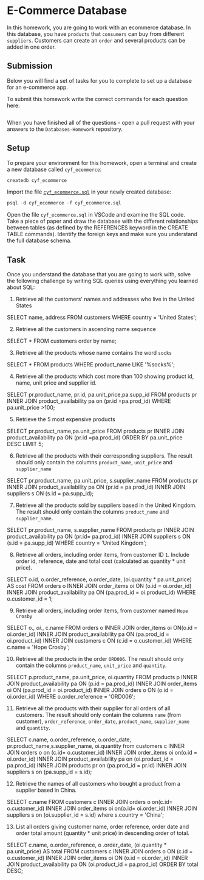 # E-Commerce Database

In this homework, you are going to work with an ecommerce database. In this database, you have `products` that `consumers` can buy from different `suppliers`. Customers can create an `order` and several products can be added in one order.

## Submission

Below you will find a set of tasks for you to complete to set up a database for an e-commerce app.

To submit this homework write the correct commands for each question here:
```sql


```

When you have finished all of the questions - open a pull request with your answers to the `Databases-Homework` repository.

## Setup

To prepare your environment for this homework, open a terminal and create a new database called `cyf_ecommerce`:

```sql
createdb cyf_ecommerce
```

Import the file [`cyf_ecommerce.sql`](./cyf_ecommerce.sql) in your newly created database:

```sql
psql -d cyf_ecommerce -f cyf_ecommerce.sql
```

Open the file `cyf_ecommerce.sql` in VSCode and examine the SQL code. Take a piece of paper and draw the database with the different relationships between tables (as defined by the REFERENCES keyword in the CREATE TABLE commands). Identify the foreign keys and make sure you understand the full database schema.

## Task

Once you understand the database that you are going to work with, solve the following challenge by writing SQL queries using everything you learned about SQL:

1. Retrieve all the customers' names and addresses who live in the United States

SELECT name, address
   FROM customers
   WHERE country = 'United States';

2. Retrieve all the customers in ascending name sequence

SELECT * FROM customers order by name;

3. Retrieve all the products whose name contains the word `socks`

SELECT *
   FROM products
   WHERE product_name
   LIKE '%socks%';

4. Retrieve all the products which cost more than 100 showing product id, name, unit price and supplier id.

SELECT pr.product_name, pr.id, pa.unit_price,pa.supp_id
   FROM products pr
   INNER JOIN product_availability pa on (pr.id =pa.prod_id)
   WHERE pa.unit_price >100;

5. Retrieve the 5 most expensive products

SELECT pr.product_name,pa.unit_price
   FROM products pr
   INNER JOIN product_availability pa ON (pr.id =pa.prod_id)
   ORDER BY pa.unit_price
   DESC
   LIMIT 5;

6. Retrieve all the products with their corresponding suppliers. The result should only contain the columns `product_name`, `unit_price` and `supplier_name`

SELECT pr.product_name, pa.unit_price,
   s.supplier_name
   FROM products pr
   INNER JOIN product_availability pa ON (pr.id = pa.prod_id)
   INNER JOIN suppliers s ON (s.id = pa.supp_id);

7. Retrieve all the products sold by suppliers based in the United Kingdom. The result should only contain the columns `product_name` and `supplier_name`.

SELECT pr.product_name, s.supplier_name
   FROM products pr
   INNER JOIN product_availability pa ON (pr.id= pa.prod_id)
   INNER JOIN suppliers s ON (s.id = pa.supp_id)
   WHERE country = 'United Kingdom';

8. Retrieve all orders, including order items, from customer ID `1`. Include order id, reference, date and total cost (calculated as quantity * unit price).

SELECT o.id, o.order_reference, o.order_date, (oi.quantity * pa.unit_price) AS cost FROM orders o
   INNER JOIN order_items oi ON (o.id = oi.order_id)
   INNER JOIN product_availability pa ON (pa.prod_id = oi.product_id)
   WHERE o.customer_id = 1;

9. Retrieve all orders, including order items, from customer named `Hope Crosby`

SELECT o.*, oi.*, c.name
   FROM orders o
   INNER JOIN order_items oi ON(o.id = oi.order_id)
   INNER JOIN product_availability pa ON (pa.prod_id = oi.product_id)
   INNER JOIN customers c ON (c.id = o.customer_id)
   WHERE c.name = 'Hope Crosby';

10. Retrieve all the products in the order `ORD006`. The result should only contain the columns `product_name`, `unit_price` and `quantity`.

SELECT p.product_name, pa.unit_price, oi.quantity
    FROM products p
    INNER JOIN product_availability pa ON (p.id = pa.prod_id)
    INNER JOIN order_items oi ON (pa.prod_id = oi.product_id)
    INNER JOIN orders o ON (o.id = oi.order_id)
    WHERE o.order_reference = 'ORD006';

11. Retrieve all the products with their supplier for all orders of all customers. The result should only contain the columns `name` (from customer), `order_reference`, `order_date`, `product_name`, `supplier_name` and `quantity`.

SELECT c.name, o.order_reference, o.order_date, pr.product_name,s.supplier_name, oi.quantity
    from customers c
    INNER JOIN orders o on (c.id= o.customer_id)
    INNER JOIN order_items oi on(o.id = oi.order_id)
    INNER JOIN product_availability pa on (oi.product_id = pa.prod_id)
    INNER JOIN products pr on (pa.prod_id = pr.id)
    INNER JOIN suppliers s on (pa.supp_id = s.id);

12. Retrieve the names of all customers who bought a product from a supplier based in China.

SELECT c.name
    FROM customers c
    INNER JOIN orders o on(c.id= o.customer_id)
    INNER JOIN order_items oi on(o.id= oi.order_id)
    INNER JOIN suppliers s on (oi.supplier_id = s.id)
    where s.country = 'China';

13. List all orders giving customer name, order reference, order date and order total amount (quantity * unit price) in descending order of total.

SELECT c.name, o.order_reference, o .order_date,
    (oi.quantity * pa.unit_price) AS total
    FROM customers c
    INNER JOIN orders o ON (c.id = o.customer_id)
    INNER JOIN order_items oi ON (o.id = oi.order_id)
    INNER JOIN product_availability pa ON (oi.product_id = pa.prod_id)
    ORDER BY total DESC;

